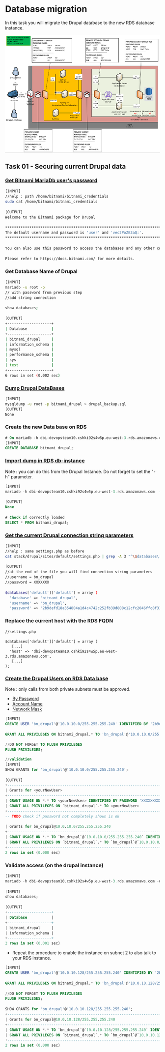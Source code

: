 # Database migration

In this task you will migrate the Drupal database to the new RDS database instance.

![Schema](./img/CLD_AWS_INFA.PNG)

## Task 01 - Securing current Drupal data

### [Get Bitnami MariaDb user's password](https://docs.bitnami.com/aws/faq/get-started/find-credentials/)

```bash
[INPUT]
//help : path /home/bitnami/bitnami_credentials
sudo cat /home/bitnami/bitnami_credentials

[OUTPUT]
Welcome to the Bitnami package for Drupal

******************************************************************************
The default username and password is 'user' and 'vec2PoZB3aQ:'.
******************************************************************************

You can also use this password to access the databases and any other component the stack includes.

Please refer to https://docs.bitnami.com/ for more details.

```

### Get Database Name of Drupal

```bash
[INPUT]
mariadb -u root -p
// with password from previous step
//add string connection

show databases;

[OUTPUT]
+--------------------+
| Database           |
+--------------------+
| bitnami_drupal     |
| information_schema |
| mysql              |
| performance_schema |
| sys                |
| test               |
+--------------------+
6 rows in set (0.002 sec)
```

### [Dump Drupal DataBases](https://mariadb.com/kb/en/mariadb-dump/)

```bash
[INPUT]
mysqldump -u root -p bitnami_drupal > drupal_backup.sql 
[OUTPUT]
None
```

### Create the new Data base on RDS

```sql
# On mariadb -h dbi-devopsteam10.cshki92s4w5p.eu-west-3.rds.amazonaws.com -u admin -p 
[INPUT]
CREATE DATABASE bitnami_drupal;
```

### [Import dump in RDS db-instance](https://mariadb.com/kb/en/restoring-data-from-dump-files/)

Note : you can do this from the Drupal Instance. Do not forget to set the "-h" parameter.

```sql
[INPUT]
mariadb -h dbi-devopsteam10.cshki92s4w5p.eu-west-3.rds.amazonaws.com  --user admin --password bitnami_drupal < drupal_backup.sql

[OUTPUT]
None

# Check if correctly loaded
SELECT * FROM bitnami_drupal;
```

### [Get the current Drupal connection string parameters](https://www.drupal.org/docs/8/api/database-api/database-configuration)

```bash
[INPUT]
//help : same settings.php as before
cat stack/drupal/sites/default/settings.php | grep -A 3 "^\$databases\['default'\]\['default'\]"

[OUTPUT]
//at the end of the file you will find connection string parameters
//username = bn_drupal
//password = XXXXXXX

$databases['default']['default'] = array (
  'database' => 'bitnami_drupal',
  'username' => 'bn_drupal',
  'password' => '2b9defd18a354804a1d4c4742c252fb39d808c12cfc2046ffc8f31432ae8a060',

```

### Replace the current host with the RDS FQDN

```
//settings.php

$databases['default']['default'] = array (
   [...] 
  'host' => 'dbi-devopsteam10.cshki92s4w5p.eu-west-3.rds.amazonaws.com',
   [...] 
);
```

### [Create the Drupal Users on RDS Data base](https://mariadb.com/kb/en/create-user/)

Note : only calls from both private subnets must be approved.
* [By Password](https://mariadb.com/kb/en/create-user/#identified-by-password)
* [Account Name](https://mariadb.com/kb/en/create-user/#account-names)
* [Network Mask](https://cric.grenoble.cnrs.fr/Administrateurs/Outils/CalculMasque/)

```sql
[INPUT]
CREATE USER 'bn_drupal'@'10.0.10.0/255.255.255.240' IDENTIFIED BY '2b9defd18a354804a1d4c4742c252fb39d808c12cfc2046ffc8f31432ae8a060';

GRANT ALL PRIVILEGES ON bitnami_drupal.* TO 'bn_drupal'@'10.0.10.0/255.255.255.240';

//DO NOT FORGET TO FLUSH PRIVILEGES
FLUSH PRIVILEGES;

```

```sql
//validation
[INPUT]
SHOW GRANTS for 'bn_drupal'@'10.0.10.0/255.255.255.240';

[OUTPUT]
+----------------------------------------------------------------------------------------------------------------------------------+
| Grants for <yourNewUser>                                                                                                         |
+----------------------------------------------------------------------------------------------------------------------------------+
| GRANT USAGE ON *.* TO <yourNewUser> IDENTIFIED BY PASSWORD 'XXXXXXXXXXXXXXXXXXXXXXXXXXXXXXXXXXXXXXXXX'                           |
| GRANT ALL PRIVILEGES ON `bitnami_drupal`.* TO <yourNewUser>                                                                      |
+----------------------------------------------------------------------------------------------------------------------------------+
-- TODO check if password not completely shown is ok

| Grants for bn_drupal@10.0.10.0/255.255.255.240                                                                                   |
+----------------------------------------------------------------------------------------------------------------------------------+
| GRANT USAGE ON *.* TO `bn_drupal`@`10.0.10.0/255.255.255.240` IDENTIFIED BY PASSWORD '*774097D0FF922910DD5E38A8BE4E6886FD3CA240' |
| GRANT ALL PRIVILEGES ON `bitnami_drupal`.* TO `bn_drupal`@`10.0.10.0/255.255.255.240`                                            |
+----------------------------------------------------------------------------------------------------------------------------------+
2 rows in set (0.000 sec)


```

### Validate access (on the drupal instance)

```sql
[INPUT]
mariadb -h dbi-devopsteam10.cshki92s4w5p.eu-west-3.rds.amazonaws.com -u bn_drupal -p

[INPUT]
show databases;

[OUTPUT]
+--------------------+
| Database           |
+--------------------+
| bitnami_drupal     |
| information_schema |
+--------------------+
2 rows in set (0.001 sec)
```

* Repeat the procedure to enable the instance on subnet 2 to also talk to your RDS instance.

```sql
[INPUT]
CREATE USER 'bn_drupal'@'10.0.10.128/255.255.255.240' IDENTIFIED BY '2b9defd18a354804a1d4c4742c252fb39d808c12cfc2046ffc8f31432ae8a060';

GRANT ALL PRIVILEGES ON bitnami_drupal.* TO 'bn_drupal'@'10.0.10.128/255.255.255.240';

//DO NOT FORGET TO FLUSH PRIVILEGES
FLUSH PRIVILEGES;

SHOW GRANTS for 'bn_drupal'@'10.0.10.128/255.255.255.240';
+------------------------------------------------------------------------------------------------------------------------------------+
| Grants for bn_drupal@10.0.10.128/255.255.255.240                                                                                   |
+------------------------------------------------------------------------------------------------------------------------------------+
| GRANT USAGE ON *.* TO `bn_drupal`@`10.0.10.128/255.255.255.240` IDENTIFIED BY PASSWORD '*774097D0FF922910DD5E38A8BE4E6886FD3CA240' |
| GRANT ALL PRIVILEGES ON `bitnami_drupal`.* TO `bn_drupal`@`10.0.10.128/255.255.255.240`                                            |
+------------------------------------------------------------------------------------------------------------------------------------+
2 rows in set (0.000 sec)
```